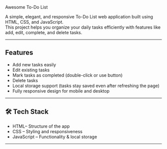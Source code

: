 Awesome To-Do List

A simple, elegant, and responsive To-Do List web application built using HTML, CSS, and JavaScript.  
This project helps you organize your daily tasks efficiently with features like add, edit, complete, and delete tasks.

---

##  Features
-  Add new tasks easily
- Edit existing tasks
-  Mark tasks as completed (double-click or use button)
-  Delete tasks
-  Local storage support (tasks stay saved even after refreshing the page)
- Fully responsive design for mobile and desktop

---

## 🛠️ Tech Stack
- HTML– Structure of the app  
- CSS – Styling and responsiveness  
- JavaScript  – Functionality & local storage  

---

